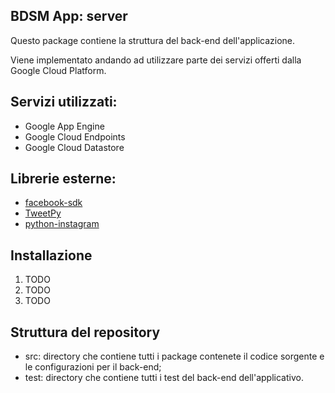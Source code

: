 ## BDSM App: server

Questo package contiene la struttura del back-end dell'applicazione.

Viene implementato andando ad utilizzare parte dei servizi offerti dalla Google Cloud Platform.

## Servizi utilizzati:

- Google App Engine
- Google Cloud Endpoints
- Google Cloud Datastore

## Librerie esterne:

- [facebook-sdk](https://github.com/pythonforfacebook/facebook-sdk)
- [TweetPy](http://www.tweepy.org/)
- [python-instagram](https://github.com/Instagram/python-instagram)


## Installazione
1. TODO
2. TODO
3. TODO


## Struttura del repository

- src: directory che contiene tutti i package contenete il codice sorgente e le configurazioni per il back-end;
- test: directory che contiene tutti i test del back-end dell'applicativo.
